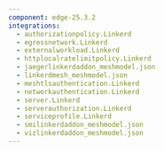 ```yaml
---
component: edge-25.3.2
integrations:
  - authorizationpolicy.Linkerd
  - egressnetwork.Linkerd
  - externalworkload.Linkerd
  - httplocalratelimitpolicy.Linkerd
  - jaegerlinkerdaddon_meshmodel.json
  - linkerdmesh_meshmodel.json
  - meshtlsauthentication.Linkerd
  - networkauthentication.Linkerd
  - server.Linkerd
  - serverauthorization.Linkerd
  - serviceprofile.Linkerd
  - smilinkerdaddon_meshmodel.json
  - vizlinkerdaddon_meshmodel.json
---
```

